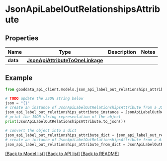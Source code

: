 # JsonApiLabelOutRelationshipsAttribute


## Properties

Name | Type | Description | Notes
------------ | ------------- | ------------- | -------------
**data** | [**JsonApiAttributeToOneLinkage**](JsonApiAttributeToOneLinkage.md) |  | 

## Example

```python
from gooddata_api_client.models.json_api_label_out_relationships_attribute import JsonApiLabelOutRelationshipsAttribute

# TODO update the JSON string below
json = "{}"
# create an instance of JsonApiLabelOutRelationshipsAttribute from a JSON string
json_api_label_out_relationships_attribute_instance = JsonApiLabelOutRelationshipsAttribute.from_json(json)
# print the JSON string representation of the object
print(JsonApiLabelOutRelationshipsAttribute.to_json())

# convert the object into a dict
json_api_label_out_relationships_attribute_dict = json_api_label_out_relationships_attribute_instance.to_dict()
# create an instance of JsonApiLabelOutRelationshipsAttribute from a dict
json_api_label_out_relationships_attribute_from_dict = JsonApiLabelOutRelationshipsAttribute.from_dict(json_api_label_out_relationships_attribute_dict)
```
[[Back to Model list]](../README.md#documentation-for-models) [[Back to API list]](../README.md#documentation-for-api-endpoints) [[Back to README]](../README.md)


